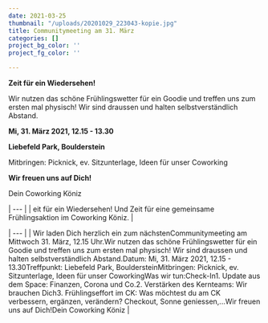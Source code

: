 ```yaml
---
date: 2021-03-25
thumbnail: "/uploads/20201029_223043-kopie.jpg"
title: Communitymeeting am 31. März
categories: []
project_bg_color: ''
project_fg_color: ''

---
```

**Zeit für ein Wiedersehen!** 

Wir nutzen das schöne Frühlingswetter für ein Goodie und treffen uns zum ersten mal physisch! Wir sind draussen und halten selbstverständlich Abstand.

**Mi, 31. März 2021, 12.15 - 13.30**

**Liebefeld Park, Boulderstein**

Mitbringen: Picknick, ev. Sitzunterlage, Ideen für unser Coworking

**Wir freuen uns auf Dich!**

Dein Coworking Köniz

| --- |
| eit für ein Wiedersehen! Und Zeit für eine gemeinsame Frühlingsaktion im Coworking Köniz.  |

| --- |
| Wir laden Dich herzlich ein zum nächstenCommunitymeeting am Mittwoch 31. März, 12.15 Uhr.Wir nutzen das schöne Frühlingswetter für ein Goodie und treffen uns zum ersten mal physisch! Wir sind draussen und halten selbstverständlich Abstand.Datum: Mi, 31. März 2021, 12.15 - 13.30Treffpunkt: Liebefeld Park, BouldersteinMitbringen: Picknick, ev. Sitzunterlage, Ideen für unser CoworkingWas wir tun:Check-In1. Update aus dem Space: Finanzen, Corona und Co.2. Verstärken des Kernteams: Wir brauchen Dich3. Frühlingseffort im CK: Was möchtest du am CK verbessern, ergänzen, verändern? Checkout, Sonne geniessen,...Wir freuen uns auf Dich!Dein Coworking Köniz |
